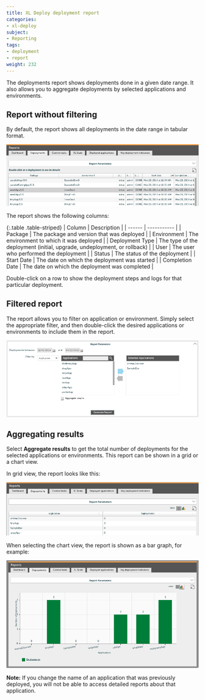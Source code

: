 ```yaml
---
title: XL Deploy deployment report
categories:
- xl-deploy
subject:
- Reporting
tags:
- deployment
- report
weight: 232
---
```


The deployments report shows deployments done in a given date range. It also allows you to aggregate deployments by selected applications and environments.

## Report without filtering

By default, the report shows all deployments in the date range in tabular format.

![Deployments report](images/reports-deployments.png)

The report shows the following columns:

{:.table .table-striped}
| Column | Description |
| ------ | ----------- |
| Package | The package and version that was deployed |
| Environment | The environment to which it was deployed |
| Deployment Type | The type of the deployment (initial, upgrade, undeployment, or rollback) |
| User | The user who performed the deployment |
| Status | The status of the deployment |
| Start Date | The date on which the deployment was started |
| Completion Date | The date on which the deployment was completed |

Double-click on a row to show the deployment steps and logs for that particular deployment.

## Filtered report

The report allows you to filter on application or environment. Simply select the appropriate filter, and then double-click the desired applications or environments to include them in the report.

![Deployments filtered report](images/reports-deployments-filtered.png)

## Aggregating results

Select **Aggregate results** to get the total number of deployments for the selected applications or environments. This report can be shown in a grid or a chart view.

In grid view, the report looks like this:

![Deployments aggregated by selected applications grid report](images/report-deployments-aggregated-by-applications-grid.png "Deployments aggregated by selected applications grid report")

When selecting the chart view, the report is shown as a bar graph, for example:

![Deployments aggregated by selected applications chart report](images/report-deployments-aggregated-by-applications-chart.png "Deployments aggregated by selected applications chart report")

**Note:** If you change the name of an application that was previously deployed, you will not be able to access detailed reports about that application.
